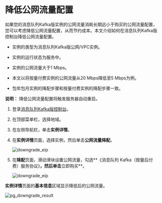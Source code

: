 # 降低公网流量配置

如果您的消息队列Kafka版实例的公网流量消耗长期远小于购买的公网流量配置，您可以考虑降低公网流量配置，从而节约成本。本文介绍如何在消息队列Kafka版控制台降低公网流量配置。

-   实例的类型为消息队列Kafka版公网/VPC实例。
-   实例的运行状态为服务中。
-   实例的公网流量大于1 Mbps。

-   本文以将按量付费实例的公网流量从20 Mbps降低至5 Mbps为例。
-   包年包月实例的降配步骤和按量付费实例的降配步骤一致。

**说明：** 降低公网流量配置将触发服务器自动重启。

1.  登录[消息队列Kafka版控制台](https://kafka.console.aliyun.com/#/Index?regionId=cn-hangzhou&instanceId=alikafka_post-cn-v0h1fgs2x01x)。

2.  在顶部菜单栏，选择地域。

3.  在左侧导航栏，单击**实例详情**。

4.  在**实例详情**页面，选择实例，然后单击**公网流量降配**。

    ![downgrade_eip](https://static-aliyun-doc.oss-accelerate.aliyuncs.com/assets/img/zh-CN/6406119951/p120807.png)

5.  在**降配**页面，滑动滑块设置公网流量，勾选**《消息队列 Kafka（按量后付费）服务协议》**，然后单击**立即购买**。

    ![downgrade_eip](https://static-aliyun-doc.oss-accelerate.aliyuncs.com/assets/img/zh-CN/6406119951/p120933.png)


**实例详情**页面的**基本信息**区域显示降低后的公网流量。

![pg_downgrade_result](https://static-aliyun-doc.oss-accelerate.aliyuncs.com/assets/img/zh-CN/6406119951/p120809.png)

